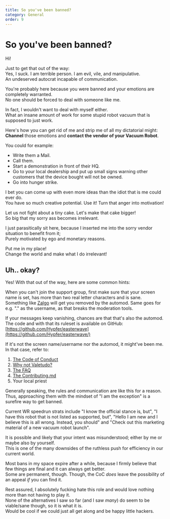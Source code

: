 ```yaml
---
title: So you've been banned?
category: General
order: 9
---
```


# So you've been banned?

Hi!

Just to get that out of the way:<br/>
Yes, I suck. I am terrible person. I am evil, vile, and manipulative.<br/>
An undeserved autocrat incapable of communication.<br/>

You're probably here because you were banned and your emotions are completely warranted.<br/>
No one should be forced to deal with someone like me.

In fact, I wouldn't want to deal with myself either.<br/>
What an insane amount of work for some stupid robot vacuum that is supposed to just work.

Here's how you can get rid of me and strip me of all my dictatorial might:<br/>
**Channel** those emotions and **contact the vendor of your Vacuum Robot**.

You could for example:
- Write them a Mail.
- Call them.
- Start a demonstration in front of their HQ.
- Go to your local dealership and put up small signs warning other customers that the device bought will not be owned.
- Go into hunger strike.

I bet you can come up with even more ideas than the idiot that is me could ever do.<br/>
You have so much creative potential. Use it! Turn that anger into motivation!

Let us not fight about a tiny cake. Let's make that cake bigger!<br/>
So big that my sorry ass becomes irrelevant.

I just parasitically sit here, because I inserted me into the sorry vendor situation to benefit from it;<br/>
Purely motivated by ego and monetary reasons.

Put me in my place!<br/>
Change the world and make what I do irrelevant!


## Uh.. okay?

Yes! With that out of the way, here are some common hints:

When you can't join the support group, first make sure that your screen name is set, has more than two real letter characters and is sane.<br/>
Something like [Zalgo](https://stackoverflow.com/questions/1732348/regex-match-open-tags-except-xhtml-self-contained-tags/1732454) will get you removed by the automod. Same goes for e.g. "." as the username, as that breaks the moderation tools.

If your messages keep vanishing, chances are that that's also the automod. The code and with that its ruleset is available on GitHub:<br/>
[https://github.com/Hypfer/easterwave](https://github.com/Hypfer/easterwave/)

If it's not the screen name/username nor the automod, it might've been me.<br/>
In that case, refer to:
1. [The Code of Conduct](https://github.com/Hypfer/Valetudo/blob/master/CODE_OF_CONDUCT.md)
2. [Why not Valetudo?](https://valetudo.cloud/pages/general/why-not-valetudo.html)
3. [The FAQ](https://valetudo.cloud/pages/faq.html)
4. [The Contributing.md](https://github.com/Hypfer/Valetudo/blob/master/CONTRIBUTING.md)
5. Your local priest

Generally speaking, the rules and communication are like this for a reason.<br/>
Thus, approaching them with the mindset of "I am the exception" is a surefire way to get banned.

Current WR speedrun strats include "I know the official stance is, but", "I have this robot that is not listed as supported, but",
"Hello I am new and I believe this is all wrong. Instead, you should" and "Check out this marketing material of a new vacuum robot launch".


It is possible and likely that your intent was misunderstood; either by me or maybe also by yourself.<br/>
This is one of the many downsides of the ruthless push for efficiency in our current world.

Most bans in my space expire after a while, because I firmly believe that few things are final and it can always get better.<br/>
Some are permanent, though. Though, the CoC _does_ leave the possibility of an appeal _if_ you can find it.


Rest assured, I absolutely fucking hate this role and would love nothing more than not having to play it.<br/>
None of the alternatives I saw so far (and I saw _many_) do seem to be viable/sane though, so it is what it is.<br/>
Would be cool if we could just all get along and be happy little hackers.
